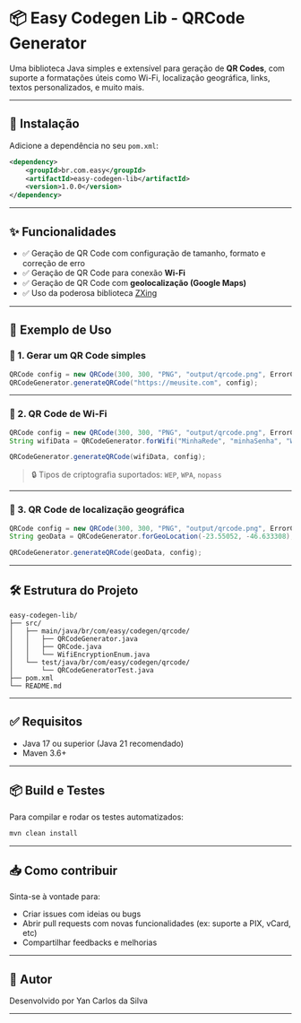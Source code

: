 # 📦 Easy Codegen Lib - QRCode Generator

Uma biblioteca Java simples e extensível para geração de **QR Codes**, com suporte a formatações úteis como Wi-Fi, localização geográfica, links, textos personalizados, e muito mais.

---

## 🚀 Instalação

Adicione a dependência no seu `pom.xml`:

```xml
<dependency>
    <groupId>br.com.easy</groupId>
    <artifactId>easy-codegen-lib</artifactId>
    <version>1.0.0</version>
</dependency>
```

---

## ✨ Funcionalidades

- ✅ Geração de QR Code com configuração de tamanho, formato e correção de erro
- ✅ Geração de QR Code para conexão **Wi-Fi**
- ✅ Geração de QR Code com **geolocalização (Google Maps)**
- ✅ Uso da poderosa biblioteca [ZXing](https://github.com/zxing/zxing)

---

## 🧪 Exemplo de Uso

### 📸 1. Gerar um QR Code simples

```java
QRCode config = new QRCode(300, 300, "PNG", "output/qrcode.png", ErrorCorrectionLevel.L);
QRCodeGenerator.generateQRCode("https://meusite.com", config);
```

---

### 📶 2. QR Code de Wi-Fi

```java
QRCode config = new QRCode(300, 300, "PNG", "output/qrcode.png", ErrorCorrectionLevel.L);
String wifiData = QRCodeGenerator.forWifi("MinhaRede", "minhaSenha", "WPA");

QRCodeGenerator.generateQRCode(wifiData, config);
```

> 🔒 Tipos de criptografia suportados: `WEP`, `WPA`, `nopass`

---

### 📍 3. QR Code de localização geográfica

```java
QRCode config = new QRCode(300, 300, "PNG", "output/qrcode.png", ErrorCorrectionLevel.L);
String geoData = QRCodeGenerator.forGeoLocation(-23.55052, -46.633308);

QRCodeGenerator.generateQRCode(geoData, config);
```

---

## 🛠️ Estrutura do Projeto

```
easy-codegen-lib/
├── src/
│   ├── main/java/br/com/easy/codegen/qrcode/
│   │   ├── QRCodeGenerator.java
│   │   ├── QRCode.java
│   │   └── WifiEncryptionEnum.java
│   └── test/java/br/com/easy/codegen/qrcode/
│       └── QRCodeGeneratorTest.java
├── pom.xml
└── README.md
```

---

## ✅ Requisitos

- Java 17 ou superior (Java 21 recomendado)
- Maven 3.6+

---

## 📦 Build e Testes

Para compilar e rodar os testes automatizados:

```bash
mvn clean install
```

---

## 📥 Como contribuir

Sinta-se à vontade para:

- Criar issues com ideias ou bugs
- Abrir pull requests com novas funcionalidades (ex: suporte a PIX, vCard, etc)
- Compartilhar feedbacks e melhorias

---

## 🙌 Autor

Desenvolvido por Yan Carlos da Silva

---
